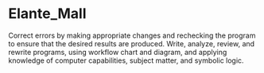 # Elante_Mall
Correct errors by making appropriate changes and rechecking the program to ensure that the desired results are produced.
Write, analyze, review, and rewrite programs, using workflow chart and diagram, and applying knowledge of computer capabilities, subject matter, and symbolic logic.
